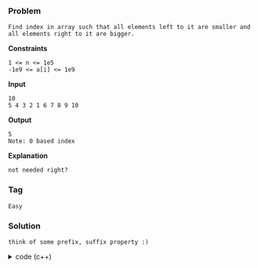 ### Problem
```
Find index in array such that all elements left to it are smaller and all elements right to it are bigger.
```

**Constraints**
```
1 <= n <= 1e5
-1e9 <= a[i] <= 1e9
```

**Input**
```
10
5 4 3 2 1 6 7 8 9 10
```

**Output**
```
5 
Note: 0 based index
```

**Explanation**
```
not needed right?
```

### Tag
`Easy`

### Solution
```
think of some prefix, suffix property :)
```

<details>
    <summary>code (c++)</summary>

```cpp
ll solve()
{
    ll n;
    cin >> n;

    ll a[n];
    for(ll i = 0; i < n; i++) {
        cin >> a[i];
    }

    ll pre_max[n], suf_min[n];

    pre_max[0] = a[0];
    for(ll i = 1; i < n; i++) {
        pre_max[i] = max(pre_max[i - 1], a[i]);
    }

    suf_min[n - 1] = a[n - 1];
    for(ll i = n - 2; i >= 0; i--) {
        suf_min[i] = min(suf_min[i + 1], a[i]);
    }

    for(ll i = 0; i < n; i++) {
        if(i == 0) {
            if(i + 1 < n and a[i] < suf_min[1]) {
                return i;
            }
        }
        else if(i == n - 1) {
            if(i - 1 >= 0 and a[i] > pre_max[i - 1]) {
                return i;
            }
        }
        else if(pre_max[i - 1] < a[i] and a[i] < suf_min[i + 1]) {
            return i;
        }
    }
    return -1;
}
```
</details>